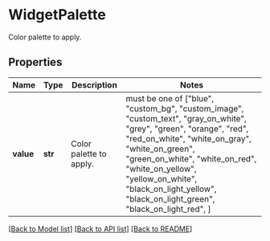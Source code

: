 # WidgetPalette

Color palette to apply.

## Properties

| Name      | Type    | Description             | Notes                                                                                                                                                                                                                                                                                                                      |
| --------- | ------- | ----------------------- | -------------------------------------------------------------------------------------------------------------------------------------------------------------------------------------------------------------------------------------------------------------------------------------------------------------------------- |
| **value** | **str** | Color palette to apply. | must be one of ["blue", "custom_bg", "custom_image", "custom_text", "gray_on_white", "grey", "green", "orange", "red", "red_on_white", "white_on_gray", "white_on_green", "green_on_white", "white_on_red", "white_on_yellow", "yellow_on_white", "black_on_light_yellow", "black_on_light_green", "black_on_light_red", ] |

[[Back to Model list]](README.md#documentation-for-models) [[Back to API list]](README.md#documentation-for-api-endpoints) [[Back to README]](README.md)
